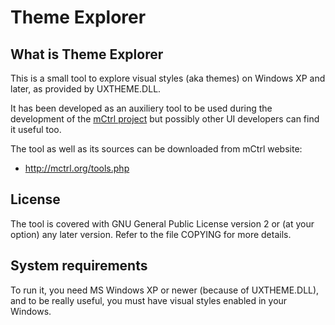 
# Theme Explorer


## What is Theme Explorer

This is a small tool to explore visual styles (aka themes) on Windows XP and
later, as provided by UXTHEME.DLL.

It has been developed as an auxiliery tool to be used during the development
of the [mCtrl project](http://mctrl.org) but possibly other UI developers can
find it useful too.

The tool as well as its sources can be downloaded from mCtrl website:

* http://mctrl.org/tools.php


## License

The tool is covered with GNU General Public License version 2 or (at your
option) any later version. Refer to the file COPYING for more details.


## System requirements

To run it, you need MS Windows XP or newer (because of UXTHEME.DLL), and to
be really useful, you must have visual styles enabled in your Windows.
